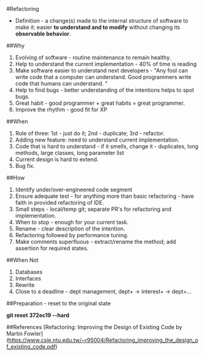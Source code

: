 #Refactoring
* Definition - a change(s) made to the internal structure of software to make it: 
easier **to understand and to modify** without changing its **observable behavior**.

##Why
1. Evolving of software - routine maintenance to remain healthy.
2. Help to understand the current implementation - 40% of time is reading
3. Make software easier to understand next developers - "Any fool can write code that a computer can understand. 
Good programmers write code that humans can understand. "
4. Help to find bugs - better understanding of the intentions helps to spot bugs.
5. Great habit - good programmer + great habits = great programmer.
6. Improve the rhythm - good fit for XP

##When
1. Rule of three: 1st - just do it; 2nd - duplicate; 3rd - refactor.
2. Adding new feature: need to understand current implementation.
3. Code that is hard to understand - if it smells, change it - duplicates, long methods, large classes, long parameter list
4. Current design is hard to extend.
5. Bug fix.

##How
1. Identify under/over-engineered code segment
2. Ensure adequate test - for anything more than basic refactoring - have faith in provided refactoring of IDE.
3. Small steps - local/temp git; separate PR's for refactoring and implementation.
4. When to stop - enough for your current task.
5. Rename - clear description of the intention.
6. Refactoring followed by performance tuning.
7. Make comments superfluous - extract/rename the method; add assertion for required states.

##When Not
1. Databases
2. Interfaces
3. Rewrite
4. Close to a deadline - dept management, dept+ -> interest+ -> dept+...

##Preparation - reset to the original state

**git reset 372ec19 --hard**

##References
[Refactoring: Improving the Design of Existing Code by Martin Fowler]
(https://www.csie.ntu.edu.tw/~r95004/Refactoring_improving_the_design_of_existing_code.pdf)



